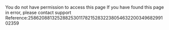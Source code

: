 You do not have permission to access this page If you have found this page in error, please contact support Reference:25862088132528825301178215283223805463220034968299102359
